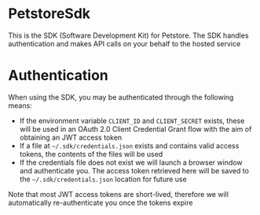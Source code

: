 # PetstoreSdk

This is the SDK (Software Development Kit) for Petstore. The SDK handles authentication and makes API calls on your behalf to the hosted service

# Authentication

When using the SDK, you may be authenticated through the following means:

 - If the environment variable `CLIENT_ID` and `CLIENT_SECRET` exists, these will be used in an OAuth 2.0 Client Credential Grant flow with the aim of obtaining an JWT access token
 - If a file at `~/.sdk/credentials.json` exists and contains valid access tokens, the contents of the files will be used
 - If the credentials file does not exist we will launch a browser window and authenticate you. The access token retrieved here will be saved to the `~/.sdk/credentials.json` location for future use
 
Note that most JWT access tokens are short-lived, therefore we will automatically re-authenticate you once the tokens expire 